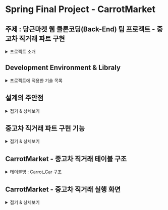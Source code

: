 # Spring Final Project - CarrotMarket

## 주제 : 당근마켓 웹 클론코딩(Back-End) 팀 프로젝트 - 중고차 직거래 파트 구현
<details>
  <summary>프로젝트 소개</summary>

  - 국비 교육원 시절 파이널 프로젝트를 진행하며, 팀원들과 협의하여 무엇을 만들어 볼까?<br>
  하고 고민하다가 모두가 FE 보다는 BE쪽에 더 많은 흥미를 느끼고 있어서,<br>
  만들어 보고 싶은 기능들을 토론하여 정리하고 추려 보니<br>
  중고거래 플랫폼으로 유명한 "**당근마켓**" 웹 사이트가 적합 하겠다는<br>
  결론이 나오게 되어 진행하게 되었습니다.<br>

  - 해당 프로젝트는 프론트엔트 부분은 원본 사이트와 유사하게 개발 되었고,<br>
    백엔드 부분을 더 중점적으로 개발하게 된 첫 클론 코딩 팀 프로젝트 입니다.

  - **본 ReadMe 파일은 전체 프로젝트의 일부만 있으며,<br>
    필자 본인이 작업한 파트에 대한 내용만 게시되어 있음을 알려드립니다.**
  
  - **개발기간 : 23.05.15 ~ 23.6.13**

</details>

## Development Environment & Libraly
<details>
  <summary>프로젝트에 적용한 기술 목록</summary>
  
- **BE : Java(jdk15.0.2 version), SpringFramework(5.3.26 version) - Spring Legacy Project, Mybatis, Maven**
- **FE : HTML5, CSS3, JSP(Servlet), J-Query(A-Jax), JavaScript, BootStrap4**
- **DB : Oracle (DB & SQL)**
- **Server(WAS) : Apache Tomcat 9.0**
- **IDE(TOOL) : STS(3.9.18 version), SQLDEVELOPER(Oracle11g)**

</details>

## 설계의 주안점
<details>
  <summary>접기 & 상세보기</summary><br>

  - **당근마켓 웹 사이트에는 로그인/회원가입 기능이 QR코드로 인증받아서 앱과 연동되도록<br>
      처리 되어 있어서 별도로 로그인/회원가입 기능을 추가하였습니다.**
  - 프론트단 디자인은 벤치마킹한 원본 사이트와 최대한 비슷하게 구현 하였습니다.
  - 백엔드 부분을 중점적으로 개발 하였습니다.
</details>

## 중고차 직거래 파트 구현 기능
<details>
  <summary>접기 & 상세보기</summary><br>
  
- **로그인/회원가입**
- **게시판 (C, R, U, D) 기능 구현 (쇼핑몰 이미지 리스트 형식)**
- **파일 업로드 & 다운로드 기능 구현, 업로드 이미지 썸네일 형식으로 출력 (구현)**
- **페이징 처리**
- **카카오맵 api 연동**

</details>

## CarrotMarket - 중고차 직거래 테이블 구조
<details>
<summary>테이블명 : Carrot_Car 구조</summary><br><br>
  
![carrot_car - DB 테이블 구조](https://github.com/itrecipe/carrotmarket_project/assets/40875025/5174a4fc-688b-47e5-b287-f3bcd23016b3)
</details>

## CarrotMarket - 중고차 직거래 실행 화면
<details>
  <summary>접기 & 상세보기</summary><br><br>
  
  <summary>메인</summary><br>
  
  ![carrotmarket_메인](https://github.com/itrecipe/carrotmarket_project/assets/40875025/0459cb81-e3bb-44f4-81bc-2209f6e12ddc)

  <summary>로그인</summary><br>

  ![carrotmarket_로그인](https://github.com/itrecipe/carrotmarket_project/assets/40875025/8915a1f1-ae69-45a8-8c2a-f48b08a2c27e)

  <summary>회원가입</summary><br>
  
  ![carrotmarket_회원가입](https://github.com/itrecipe/carrotmarket_project/assets/40875025/6409ab06-9c6e-4c82-a8ef-abff16012c26)

  <summary>중고차 직거래_메인</summary><br>
  
  ![carrotmarket_중고차직거래_메인](https://github.com/itrecipe/carrotmarket_project/assets/40875025/b3a0177b-b698-461f-abd3-e2a2cfae7114)

  <summary>중고차 직거래_게시글 등록 & 파일 업로드</summary><br>

  ![image](https://github.com/itrecipe/carrotmarket_project/assets/40875025/90b9a6be-1d6f-4858-bc18-3eb2a192e69d)


  <summary>중고차 직거래_상세보기</summary><br>
  <summary>중고차 직거래_수정</summary><br>
  <summary>중고차 직거래_삭제</summary><br>
  
  
</details>



